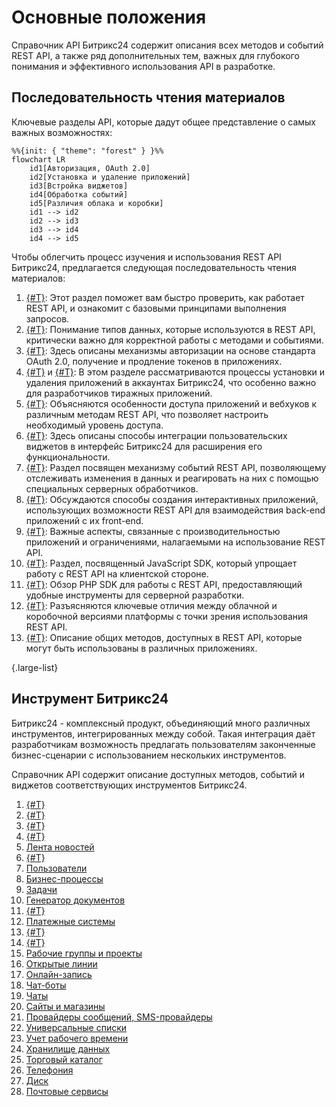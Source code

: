 # Основные положения

Справочник API Битрикс24 содержит описания всех методов и событий REST API, а также ряд дополнительных тем, важных для глубокого понимания и эффективного использования API в разработке.

## Последовательность чтения материалов

Ключевые разделы API, которые дадут общее представление о самых важных возможностях:

```mermaid
%%{init: { "theme": "forest" } }%%
flowchart LR
    id1[Авторизация, OAuth 2.0]
    id2[Установка и удаление приложений]
    id3[Встройка виджетов]
    id4[Обработка событий]
    id5[Различия облака и коробки]
    id1 --> id2
    id2 --> id3
    id3 --> id4
    id4 --> id5
```

Чтобы облегчить процесс изучения и использования REST API Битрикс24, предлагается следующая последовательность чтения материалов:

1. [{#T}](how-to-call-rest-api/authorization.md): Этот раздел поможет вам быстро проверить, как работает REST API, и ознакомит с базовыми принципами выполнения запросов.
2. [{#T}](data-types.md): Понимание типов данных, которые используются в REST API, критически важно для корректной работы с методами и событиями.
3. [{#T}](oauth/index.md): Здесь описаны механизмы авторизации на основе стандарта OAuth 2.0, получение и продление токенов в приложениях.
4. [{#T}](app-installation/index.md) и [{#T}](app-uninstallation.md): В этом разделе рассматриваются процессы установки и удаления приложений в аккаунтах Битрикс24, что особенно важно для разработчиков тиражных приложений.
5. [{#T}](scopes/permissions.md): Объясняются особенности доступа приложений и вебхуков к различным методам REST API, что позволяет настроить необходимый уровень доступа.
6. [{#T}](widgets/index.md): Здесь описаны способы интеграции пользовательских виджетов в интерфейс Битрикс24 для расширения его функциональности.
7. [{#T}](events/index.md): Раздел посвящен механизму событий REST API, позволяющему отслеживать изменения в данных и реагировать на них с помощью специальных серверных обработчиков.
8. [{#T}](interactivity/index.md): Обсуждаются способы создания интерактивных приложений, использующих возможности REST API для взаимодействия back-end приложений с их front-end.
9. [{#T}](performance/limits.md): Важные аспекты, связанные с производительностью приложений и ограничениями, налагаемыми на использование REST API.
10. [{#T}](../sdk/bx24-js-sdk/index.md): Раздел, посвященный JavaScript SDK, который упрощает работу с REST API на клиентской стороне.
11. [{#T}](../sdk/crest-php-sdk/index.md): Обзор PHP SDK для работы с REST API, предоставляющий удобные инструменты для серверной разработки.
12. [{#T}](cloud-and-on-premise/index.md): Разъясняются ключевые отличия между облачной и коробочной версиями платформы с точки зрения использования REST API.
13. [{#T}](common/index.md): Описание общих методов, доступных в REST API, которые могут быть использованы в различных приложениях.

{.large-list}

## Инструмент Битрикс24

Битрикс24 - комплексный продукт, объединяющий много различных инструментов, интегрированных между собой. Такая интеграция даёт разработчикам возможность предлагать пользователям законченные бизнес-сценарии с использованием нескольких инструментов.

Справочник API содержит описание доступных методов, событий и виджетов соответствующих инструментов Битрикс24.

1. [{#T}](./common/index.md)
2. [{#T}](./biconnector/index.md)
3. [{#T}](./crm/index.md)
4. [{#T}](./ai/index.md)
5. [Лента новостей](./log/index.md)
6. [{#T}](./sale/index.md)
7. [Пользователи](./user/index.md)
8. [Бизнес-процессы](./bizproc/index.md)
9. [Задачи](./tasks/index.md)
10. [Генератор документов](./document-generator/index.md)
11. [{#T}](./calendar/index.md)
12. [Платежные системы](./pay-system/index.md)
13. [{#T}](./departments/index.md)
14. [{#T}](./user-consent/index.md)
15. [Рабочие группы и проекты](./sonet-group/sonet-group-create.md)
16. [Открытые линии](./imopenlines/index.md)
17. [Онлайн-запись](./booking/index.md)
18. [Чат-боты](./chat-bots/index.md)
19. [Чаты](./chats/index.md)
20. [Сайты и магазины](./landing/index.md)
21. [Провайдеры сообщений, SMS-провайдеры](./messageservice/index.md)
22. [Универсальные списки](./lists/index.md)
23. [Учет рабочего времени](./timeman/index.md)
24. [Хранилище данных](./entity/index.md)
25. [Торговый каталог](./catalog/index.md)
26. [Телефония](./telephony/index.md)
27. [Диск](./disk/index.md)
28. [Почтовые сервисы](./mailservice/index.md)
